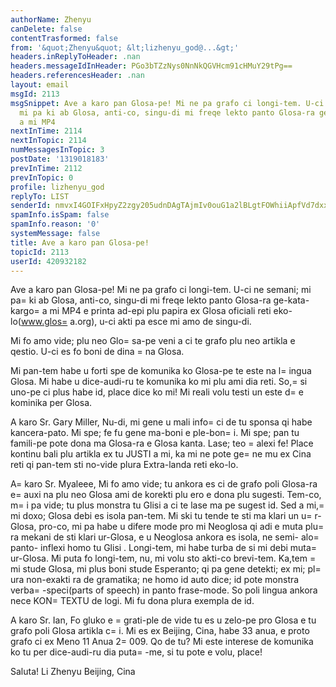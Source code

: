 ```yaml
---
authorName: Zhenyu
canDelete: false
contentTrasformed: false
from: '&quot;Zhenyu&quot; &lt;lizhenyu_god@...&gt;'
headers.inReplyToHeader: .nan
headers.messageIdInHeader: PGo3bTZzNys0NnNkQGVHcm91cHMuY29tPg==
headers.referencesHeader: .nan
layout: email
msgId: 2113
msgSnippet: Ave a karo pan Glosa-pe! Mi ne pa grafo ci longi-tem. U-ci ne semani;
  mi pa ki ab Glosa, anti-co, singu-di mi freqe lekto panto Glosa-ra ge-kata-kargo
  a mi MP4
nextInTime: 2114
nextInTopic: 2114
numMessagesInTopic: 3
postDate: '1319018183'
prevInTime: 2112
prevInTopic: 0
profile: lizhenyu_god
replyTo: LIST
senderId: nmvxI4GOIFxHpyZ2zgy205udnDAgTAjmIv0ouG1a2lBLgtFOWhiiApfVd7dxxrpmUSydAt8x63rH_MYHgEYdtYyCJ_Eiip0N7HA
spamInfo.isSpam: false
spamInfo.reason: '0'
systemMessage: false
title: Ave a karo pan Glosa-pe!
topicId: 2113
userId: 420932182
---
```


Ave a karo pan Glosa-pe!
Mi ne pa grafo ci longi-tem. U-ci ne semani; mi pa=
 ki ab Glosa, anti-co, singu-di mi freqe lekto panto Glosa-ra ge-kata-kargo=
 a mi MP4 e printa ad-epi plu papira ex Glosa oficiali reti eko-lo(www.glos=
a.org), u-ci akti pa esce mi amo de singu-di. 

Mi fo amo vide; plu neo Glo=
sa-pe veni a ci te grafo plu neo artikla e qestio. U-ci es fo boni de dina =
na Glosa.

Mi pan-tem habe u forti spe de komunika ko Glosa-pe te este na l=
ingua Glosa. Mi habe u dice-audi-ru te komunika ko mi plu ami dia reti. So,=
 si uno-pe ci plus habe id, place dice ko mi! Mi reali volu testi un este d=
e kominika per Glosa.  

A karo Sr. Gary Miller,
Nu-di, mi gene u mali info=
 ci de tu sponsa qi habe kancera-pato. Mi spe; fe fu gene ma-boni e ple-bon=
i. Mi spe; pan tu famili-pe pote dona ma Glosa-ra e Glosa kanta. Lase; teo =
alexi fe! Place kontinu bali plu artikla ex tu JUSTI a mi, ka mi ne pote ge=
ne mu ex Cina reti qi pan-tem sti no-vide plura Extra-landa reti eko-lo.

A=
 karo Sr. Myaleee,
Mi fo amo vide; tu ankora es ci de grafo poli Glosa-ra e=
 auxi na plu neo Glosa ami de korekti plu ero e dona plu sugesti. Tem-co, m=
i pa vide; tu plus monstra tu Glisi a ci te lase ma pe sugest id. Sed a mi,=
 mi doxo; Glosa debi es isola pan-tem. Mi ski tu tende te sti ma klari un u=
r-Glosa, pro-co, mi pa habe u difere mode pro mi Neoglosa qi adi e muta plu=
ra mekani de sti klari ur-Glosa, e u Neoglosa ankora es isola, ne semi- alo=
 panto- inflexi homo tu Glisi . Longi-tem, mi habe turba de si mi debi muta=
 ur-Glosa. Mi puta fo longi-tem, nu, mi volu sto akti-co brevi-tem. Ka,tem =
mi stude Glosa, mi plus boni stude Esperanto; qi pa gene detekti; ex mi; pl=
ura non-exakti ra de gramatika; ne homo id auto dice; id pote monstra verba=
-speci(parts of speech) in panto frase-mode. So poli lingua ankora nece KON=
TEXTU de logi. Mi fu dona plura exempla de id.

A karo Sr. Ian,
Fo gluko e =
grati-ple de vide tu es u zelo-pe pro Glosa e tu grafo poli Glosa artikla c=
i. Mi es ex Beijing, Cina, habe 33 anua, e proto grafo ci ex Meno 11 Anua 2=
009. Qo de tu? Mi este interese de komunika ko tu per dice-audi-ru dia puta=
-me, si tu pote e volu, place!

Saluta!
Li Zhenyu
Beijing, Cina


